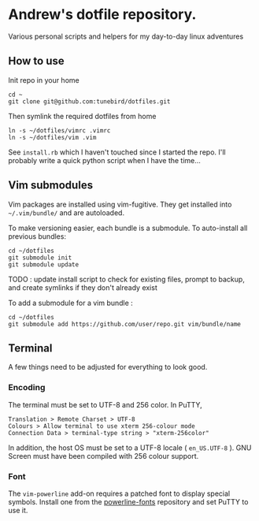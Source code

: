 # Andrew's dotfile repository.

Various personal scripts and helpers for my day-to-day linux adventures

## How to use

Init repo in your home

    cd ~
    git clone git@github.com:tunebird/dotfiles.git

Then symlink the required dotfiles from home

    ln -s ~/dotfiles/vimrc .vimrc
    ln -s ~/dotfiles/vim .vim

See `install.rb` which I haven't touched since I started the repo.
I'll probably write a quick python script when I have the time...

## Vim submodules

Vim packages are installed using vim-fugitive. They get installed into
`~/.vim/bundle/` and are autoloaded.

To make versioning easier, each bundle is a submodule. To auto-install
all previous bundles:

    cd ~/dotfiles
    git submodule init
    git submodule update

TODO : update install script to check for existing files, prompt to backup, and create symlinks if they don't already exist

To add a submodule for a vim bundle :

    cd ~/dotfiles
    git submodule add https://github.com/user/repo.git vim/bundle/name

## Terminal

A few things need to be adjusted for everything to look good.

### Encoding

The terminal must be set to UTF-8 and 256 color. In PuTTY,

    Translation > Remote Charset > UTF-8
    Colours > Allow terminal to use xterm 256-colour mode
    Connection Data > terminal-type string > "xterm-256color"

In addition, the host OS must be set to a UTF-8 locale ( `en_US.UTF-8` ).
GNU Screen must have been compiled with 256 colour support.

### Font

The `vim-powerline` add-on requires a patched font to display special symbols.
Install one from the [powerline-fonts][1] repository and set PuTTY to use it.


[1]: https://github.com/Lokaltog/powerline-fonts
